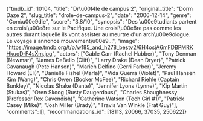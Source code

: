 {"tmdb_id": 10104, "title": "Dr\u00f4le de campus 2", "original_title": "Dorm Daze 2", "slug_title": "drole-de-campus-2", "date": "2006-12-14", "genre": "Com\u00e9die", "score": "3.8/10", "synopsis": "Des \u00e9tudiants partent en croisi\u00e8re sur le Pacifique. Une croisi\u00e8re pas comme les autres durant laquelle ils vont assister au meurtre d'un arch\u00e9ologue. Le voyage s'annonce mouvement\u00e9...", "image": "https://image.tmdb.org/t/p/w185_and_h278_bestv2/6H4osjA6mFDBPMRKHkuoDrF4sXm.jpg", "actors": ["Gable Carr (Rachel Hubber)", "Tony Denman (Newmar)", "James DeBello (Cliff)", "Larry Drake (Dean Dryer)", "Patrick Cavanaugh (Pete Hanson)", "Marieh Delfino (Gerri Farber)", "Jeremy Howard (Eli)", "Danielle Fishel (Marla)", "Vida Guerra (Violet)", "Paul Hansen Kim (Wang)", "Chris Owen (Booker McFee)", "Richard Riehle (Captain Bunkley)", "Nicolas Shake (Dante)", "Jennifer Lyons (Lynne)", "Kip Martin (Stukas)", "Oren Skoog (Rusty Daugerdaus)", "Charles Shaughnessy (Professor Rex Cavendish)", "Catherine Watson (Tech Girl #1)", "Patrick Casey (Mike)", "Josh Miller (Brady)", "Travis Van Winkle (Frat Guy)"], "comments": [], "recommandations_id": [18113, 20066, 37035, 250622]}